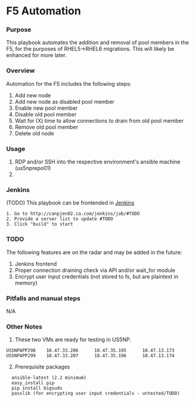 # F5 Automation

### Purpose
This playbook automates the addition and removal of pool members in the F5, for
the purposes of RHEL5->RHEL6 migrations. This will likely be enhanced for more later.

### Overview
Automation for the F5 includes the following steps:
1. Add new node
2. Add new node as disabled pool member
3. Enable new pool member
4. Disable old pool member
5. Wait for (X) time to allow connections to drain from old pool member
6. Remove old pool member
7. Delete old node

### Usage
1. RDP and/or SSH into the respective environment's ansible machine (us5nprepo01)
2. 

### Jenkins
(TODO) This playbook can be frontended in [Jenkins](http://canpjen02.ca.com/jenkins/#TODO)
```
1. Go to http://canpjen02.ca.com/jenkins/job/#TODO
2. Provide a server list to update #TODO
3. Click "build" to start
```

### TODO
The following features are on the radar and may be added in the future:
1. Jenkins frontend
2. Proper connection draining check via API and/or wait_for module
3. Encrypt user input credentials (not stored to fs, but are plaintext in memory)

### Pitfalls and manual steps
N/A

### Other Notes
1. These two VMs are ready for testing in US5NP.
```
US5NPAPP298    10.47.33.206      10.47.35.195      10.47.13.173
US5NPAPP299    10.47.33.207      10.47.35.196      10.47.13.174
```
2. Prerequisite packages
```
  ansible-latest (2.2 minimum)
  easy_install pip
  pip install bigsuds
  passlib (for encrypting user input credentials - untested/TODO)
```
